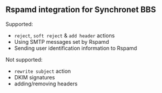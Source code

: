 ## Rspamd integration for Synchronet BBS

Supported:

 * `reject`, `soft reject` & `add header` actions
 * Using SMTP messages set by Rspamd
 * Sending user identification information to Rspamd

Not supported:

 * `rewrite subject` action
 * DKIM signatures
 * adding/removing headers
